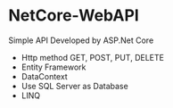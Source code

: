 # NetCore-WebAPI
Simple API Developed by ASP.Net Core 
- Http method GET, POST, PUT, DELETE
- Entity Framework
- DataContext
- Use SQL Server as Database
- LINQ
